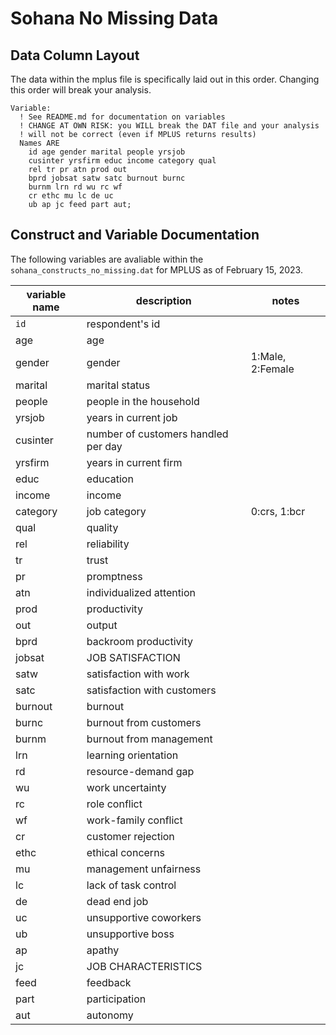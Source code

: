 # Sohana No Missing Data

## Data Column Layout

The data within the mplus file is specifically laid out in this order. Changing this order will break your analysis.

```
Variable:
  ! See README.md for documentation on variables
  ! CHANGE AT OWN RISK: you WILL break the DAT file and your analysis
  ! will not be correct (even if MPLUS returns results)
  Names ARE
    id age gender marital people yrsjob
    cusinter yrsfirm educ income category qual
    rel tr pr atn prod out
    bprd jobsat satw satc burnout burnc
    burnm lrn rd wu rc wf
    cr ethc mu lc de uc
    ub ap jc feed part aut;
```

## Construct and Variable Documentation

The following variables are avaliable within the `sohana_constructs_no_missing.dat`
for MPLUS as of February 15, 2023.

| variable name | description                         | notes            |
|---------------|-------------------------------------|------------------|
| `id`          | respondent's id                     |                  |
| age           | age                                 |                  |
| gender        | gender                              | 1:Male, 2:Female |
| marital       | marital status                      |                  |
| people        | people in the household             |                  |
| yrsjob        | years in current job                |                  |
| cusinter      | number of customers handled per day |                  |
| yrsfirm       | years in current firm               |                  |
| educ          | education                           |                  |
| income        | income                              |                  |
| category      | job category                        | 0:crs, 1:bcr     |
| qual          | quality                             |                  |
| rel           | reliability                         |                  |
| tr            | trust                               |                  |
| pr            | promptness                          |                  |
| atn           | individualized attention            |                  |
| prod          | productivity                        |                  |
| out           | output                              |                  |
| bprd          | backroom productivity               |                  |
| jobsat        | JOB SATISFACTION                    |                  |
| satw          | satisfaction with work              |                  |
| satc          | satisfaction with customers         |                  |
| burnout       | burnout                             |                  |
| burnc         | burnout from customers              |                  |
| burnm         | burnout from management             |                  |
| lrn           | learning orientation                |                  |
| rd            | resource-demand gap                 |                  |
| wu            | work uncertainty                    |                  |
| rc            | role conflict                       |                  |
| wf            | work-family conflict                |                  |
| cr            | customer rejection                  |                  |
| ethc          | ethical concerns                    |                  |
| mu            | management unfairness               |                  |
| lc            | lack of task control                |                  |
| de            | dead end job                        |                  |
| uc            | unsupportive coworkers              |                  |
| ub            | unsupportive boss                   |                  |
| ap            | apathy                              |                  |
| jc            | JOB CHARACTERISTICS                 |                  |
| feed          | feedback                            |                  |
| part          | participation                       |                  |
| aut           | autonomy                            |                  |
